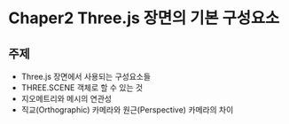 # Chaper2 Three.js 장면의 기본 구성요소

## 주제
- Three.js 장면에서 사용되는 구성요소들
- THREE.SCENE 객체로 할 수 있는 것
- 지오메트리와 메시의 연관성
- 직교(Orthographic) 카메라와 원근(Perspective) 카메라의 차이
